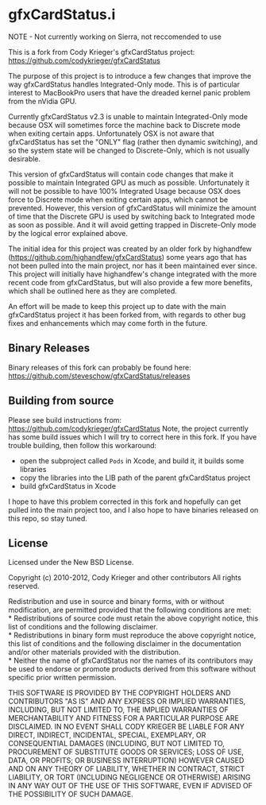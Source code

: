 # gfxCardStatus.i

NOTE - Not currently working on Sierra, not reccomended to use

This is a fork from Cody Krieger's gfxCardStatus project: https://github.com/codykrieger/gfxCardStatus

The purpose of this project is to introduce a few changes that improve the way gfxCardStatus handles Integrated-Only mode.  This is of particular interest to MacBookPro users that have the dreaded kernel panic problem from the nVidia GPU.  

Currently gfxCardStatus v2.3 is unable to maintain Integrated-Only mode because OSX will sometimes force the machine back to Discrete mode when exiting certain apps.  Unfortunately OSX is not aware that gfxCardStatus has set the "ONLY" flag (rather then dynamic switching), and so the system state will be changed to Discrete-Only, which is not usually desirable.

This version of gfxCardStatus will contain code changes that make it possible to maintain Integrated GPU as much as possible.  Unfortunately it will not be possible to have 100% Integrated Usage because OSX does force to Discrete mode when exiting certain apps, which cannot be prevented.  However, this version of gfxCardStatus will minimize the amount of time that the Discrete GPU is used by switching back to Integrated mode as soon as possible.   And it will avoid getting trapped in Discrete-Only mode by the logical error explained above.

The initial idea for this project was created by an older fork by highandfew (https://github.com/highandfew/gfxCardStatus) some years ago that has not been pulled into the main project, nor has it been maintained ever since.  This project will initially have highandfew's change integrated with the more recent code from gfxCardStatus, but will also provide a few more benefits, which shall be outlined here as they are completed.  

An effort will be made to keep this project up to date with the main gfxCardStatus project it has been forked from, with regards to other bug fixes and enhancements which may come forth in the future.

## Binary Releases
Binary releases of this fork can probably be found here: https://github.com/steveschow/gfxCardStatus/releases

## Building from source

Please see build instructions from: https://github.com/codykrieger/gfxCardStatus
Note, the project currently has some build issues which I will try to correct here in this fork.  If you have trouble building, then follow this workaround: 
  - open the subproject called <code>Pods</code> in Xcode, and build it, it builds some libraries
  - copy the libraries into the LIB path of the parent gfxCardStatus project
  - build gfxCardStatus in Xcode

I hope to have this problem corrected in this fork and hopefully can get pulled into the main project too, and I also hope to have binaries released on this repo, so stay tuned.


## License

Licensed under the New BSD License.

Copyright (c) 2010-2012, Cody Krieger and other contributors
All rights reserved.

Redistribution and use in source and binary forms, with or without
modification, are permitted provided that the following conditions are met:  
    * Redistributions of source code must retain the above copyright
      notice, this list of conditions and the following disclaimer.  
    * Redistributions in binary form must reproduce the above copyright
      notice, this list of conditions and the following disclaimer in the
      documentation and/or other materials provided with the distribution.  
    * Neither the name of gfxCardStatus nor the
      names of its contributors may be used to endorse or promote products
      derived from this software without specific prior written permission.  

THIS SOFTWARE IS PROVIDED BY THE COPYRIGHT HOLDERS AND CONTRIBUTORS "AS IS" AND
ANY EXPRESS OR IMPLIED WARRANTIES, INCLUDING, BUT NOT LIMITED TO, THE IMPLIED
WARRANTIES OF MERCHANTABILITY AND FITNESS FOR A PARTICULAR PURPOSE ARE
DISCLAIMED. IN NO EVENT SHALL CODY KRIEGER BE LIABLE FOR ANY
DIRECT, INDIRECT, INCIDENTAL, SPECIAL, EXEMPLARY, OR CONSEQUENTIAL DAMAGES
(INCLUDING, BUT NOT LIMITED TO, PROCUREMENT OF SUBSTITUTE GOODS OR SERVICES;
LOSS OF USE, DATA, OR PROFITS; OR BUSINESS INTERRUPTION) HOWEVER CAUSED AND
ON ANY THEORY OF LIABILITY, WHETHER IN CONTRACT, STRICT LIABILITY, OR TORT
(INCLUDING NEGLIGENCE OR OTHERWISE) ARISING IN ANY WAY OUT OF THE USE OF THIS
SOFTWARE, EVEN IF ADVISED OF THE POSSIBILITY OF SUCH DAMAGE.
